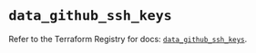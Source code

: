 # `data_github_ssh_keys`

Refer to the Terraform Registry for docs: [`data_github_ssh_keys`](https://registry.terraform.io/providers/integrations/github/5.45.0/docs/data-sources/ssh_keys).
